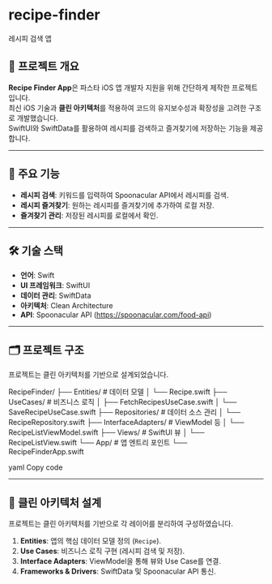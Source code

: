 # recipe-finder
레시피 검색 앱


## 📖 프로젝트 개요

**Recipe Finder App**은 파스타 iOS 앱 개발자 지원을 위해 간단하게 제작한 프로젝트입니다.  
최신 iOS 기술과 **클린 아키텍처**를 적용하여 코드의 유지보수성과 확장성을 고려한 구조로 개발했습니다.  
SwiftUI와 SwiftData를 활용하여 레시피를 검색하고 즐겨찾기에 저장하는 기능을 제공합니다.

---

## 🚀 주요 기능

- **레시피 검색**: 키워드를 입력하여 Spoonacular API에서 레시피를 검색.
- **레시피 즐겨찾기**: 원하는 레시피를 즐겨찾기에 추가하여 로컬 저장.
- **즐겨찾기 관리**: 저장된 레시피를 로컬에서 확인.

---

## 🛠️ 기술 스택

- **언어**: Swift
- **UI 프레임워크**: SwiftUI
- **데이터 관리**: SwiftData
- **아키텍처**: Clean Architecture
- **API**: Spoonacular API (https://spoonacular.com/food-api)

---

## 🗂️ 프로젝트 구조

프로젝트는 클린 아키텍처를 기반으로 설계되었습니다.

RecipeFinder/
├── Entities/               # 데이터 모델
│   └── Recipe.swift
├── UseCases/               # 비즈니스 로직
│   ├── FetchRecipesUseCase.swift
│   └── SaveRecipeUseCase.swift
├── Repositories/           # 데이터 소스 관리
│   └── RecipeRepository.swift
├── InterfaceAdapters/      # ViewModel 등
│   └── RecipeListViewModel.swift
├── Views/                  # SwiftUI 뷰
│   └── RecipeListView.swift
└── App/                    # 앱 엔트리 포인트
    └── RecipeFinderApp.swift

yaml
Copy code

---

## 🌟 클린 아키텍처 설계

프로젝트는 클린 아키텍처를 기반으로 각 레이어를 분리하여 구성하였습니다.

1. **Entities**: 앱의 핵심 데이터 모델 정의 (`Recipe`).
2. **Use Cases**: 비즈니스 로직 구현 (레시피 검색 및 저장).
3. **Interface Adapters**: ViewModel을 통해 뷰와 Use Case를 연결.
4. **Frameworks & Drivers**: SwiftData 및 Spoonacular API 통신.
